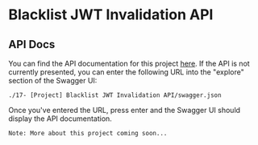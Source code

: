 # Blacklist JWT Invalidation API

## API Docs

You can find the API documentation for this project [here](https://mabdullah821.github.io/small-projects-to-understand-nodeJS/#/). If the API is not currently presented, you can enter the following URL into the "explore" section of the Swagger UI:

```
./17- [Project] Blacklist JWT Invalidation API/swagger.json
```

Once you've entered the URL, press enter and the Swagger UI should display the API documentation.

```
Note: More about this project coming soon...
```
